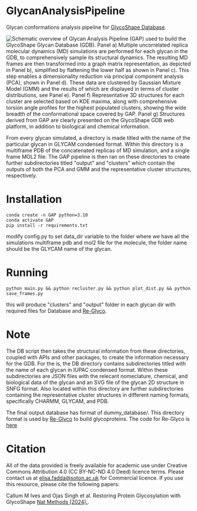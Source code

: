 # GlycanAnalysisPipeline

Glycan conformations analysis pipeline for [GlycoShape Database](https://glycoshape.org).


![Schematic overview of Glycan Analysis Pipeline (GAP) used to build the GlycoShape Glycan Database (GDB). Panel a) Multiple uncorrelated replica molecular dynamics (MD) simulations are performed for each glycan in the GDB, to comprehensively sample its structural dynamics. The resulting MD frames are then transformed into a graph matrix representation, as depicted in Panel b), simplified by flattening the lower half as shown in Panel c). This step enables a dimensionality reduction via principal component analysis (PCA), shown in Panel d). These data are clustered by Gaussian Mixture Model (GMM) and the results of which are displayed in terms of cluster distributions, see Panel e). Panel f) Representative 3D structures for each cluster are selected based on KDE maxima, along with comprehensive torsion angle profiles for the highest populated clusters, showing the wide breadth of the conformational space covered by GAP. Panel g) Structures derived from GAP are clearly presented on the GlycoShape GDB web platform, in addition to biological and chemical information.](Figure.jpg)



From every glycan simulated, a directory is made titled with the name of the particular glycan in GLYCAM condensed format. Within this directory is a multiframe PDB of the concatenated replicas of MD simulation, and a single frame MOL2 file. The GAP pipeline is then ran on these directories to create further subdirectories titled "output" and "clusters" which contain the outputs of both the PCA and GMM and the representative cluster structures, respectively.



# Installation
```
conda create -n GAP python=3.10
conda activate GAP
pip install -r requirements.txt

```
modify config.py to set data_dir variable to the folder where we have all the simulations multiframe pdb and mol2 file for the molecule, the folder name should be the GLYCAM name of the glycan.


# Running
```
python main.py && python recluster.py && python plot_dist.py && python save_frames.py
```
this will produce "clusters" and "output" folder in each glycan dir with required files for Database and [Re-Glyco](https://github.com/Ojas-Singh/Re-Glyco).

# Note 
The DB script then takes the structural information from these directories, coupled with APIs and other packages, to create the information necessary for the GDB. For the is, the DB directory contains subdirectories titled with the name of each glycan in IUPAC condensed format. Within these subdirectories are JSON files with the relecant nomeclature, chemical, and biological data of the glycan and an SVG file of the glycan 2D structure in SNFG format. Also located within this directory are further subdirectories containing the representative cluster structures in different naming formats, specifically CHARMM, GLYCAM, and PDB.

The final output database has format of dummy_database/. This directory format is used by [Re-Glyco](https://glycoshape.org/reglyco) to build glycoproteins. The code for Re-Glyco is [here](https://github.com/Ojas-Singh/Re-Glyco)

# Citation

All of the data provided is freely available for academic use under Creative Commons Attribution 4.0 (CC BY-NC-ND 4.0 Deed) licence terms. Please contact us at elisa.fadda@soton.ac.uk for Commercial licence. If you use this resource, please cite the following papers:

Callum M Ives and Ojas Singh et al. Restoring Protein Glycosylation with GlycoShape [Nat Methods (2024).](https://doi.org/10.1038/s41592-024-02464-7).


